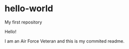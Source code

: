 # hello-world
My first repository

Hello!

I am an Air Force Veteran and this is my commited readme.

